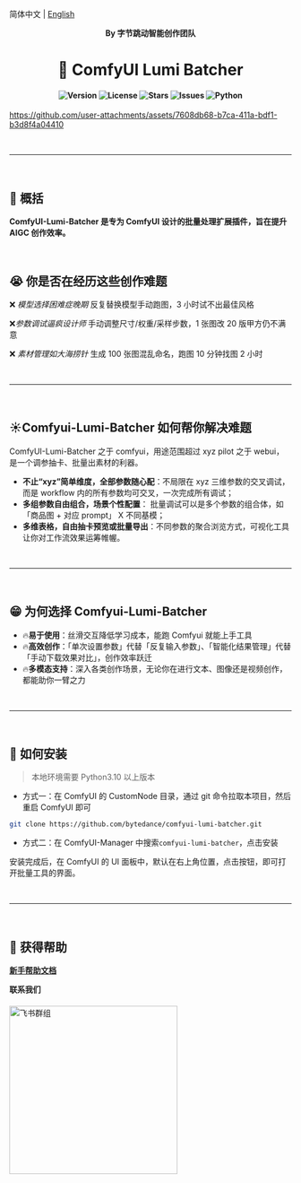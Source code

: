 简体中文 | [English](./README.md)

<div align="center">

**By 字节跳动智能创作团队**

# 🚀 ComfyUI Lumi Batcher

<h4 align="center">
<div align="center">
<img src="https://img.shields.io/badge/Version-1.0.0-blue.svg" alt="Version"> 
<img src="https://img.shields.io/badge/License-GPL 3.0-green.svg" alt="License">
<img src="https://img.shields.io/github/stars/bytedance/comfyui-lumi-batcher?color=yellow" alt="Stars">
<img src="https://img.shields.io/github/issues/bytedance/comfyui-lumi-batcher?color=orange" alt="Issues">
<img src="https://img.shields.io/badge/python-3.10%2B-red.svg" alt="Python">
</h4>

</div>

https://github.com/user-attachments/assets/7608db68-b7ca-411a-bdf1-b3d8f4a04410

&nbsp;

---

&nbsp;

## 📌 概括

**ComfyUI-Lumi-Batcher 是专为 ComfyUI 设计的批量处理扩展插件，旨在提升 AIGC 创作效率。**

&nbsp;

## 😭 你是否在经历这些创作难题

❌ _模型选择困难症晚期_
反复替换模型手动跑图，3 小时试不出最佳风格

❌*参数调试逼疯设计师*
手动调整尺寸/权重/采样步数，1 张图改 20 版甲方仍不满意

❌ _素材管理如大海捞针_
生成 100 张图混乱命名，跑图 10 分钟找图 2 小时

&nbsp;

---

&nbsp;

## ☀️Comfyui-Lumi-Batcher 如何帮你解决难题

ComfyUI-Lumi-Batcher 之于 comfyui，用途范围超过 xyz pilot 之于 webui，是一个调参抽卡、批量出素材的利器。

- **不止“xyz”简单维度，全部参数随心配**：不局限在 xyz 三维参数的交叉调试，而是 workflow 内的所有参数均可交叉，一次完成所有调试；
- **多组参数自由组合，场景个性配置**： 批量调试可以是多个参数的组合体，如「商品图 + 对应 prompt」 X 不同基模；
- **多维表格，自由抽卡预览或批量导出**：不同参数的聚合浏览方式，可视化工具让你对工作流效果运筹帷幄。

&nbsp;

---

&nbsp;

## 😁 为何选择 Comfyui-Lumi-Batcher

- 🔥**易于使用**：丝滑交互降低学习成本，能跑 Comfyui 就能上手工具
- 🔥**高效创作**：「单次设置参数」代替「反复输入参数」、「智能化结果管理」代替「手动下载效果对比」，创作效率跃迁
- 🔥**多模态支持**：深入各类创作场景，无论你在进行文本、图像还是视频创作，都能助你一臂之力

&nbsp;

---

&nbsp;

## 🚀 如何安装

> 本地环境需要 Python3.10 以上版本

- 方式一：在 ComfyUI 的 CustomNode 目录，通过 git 命令拉取本项目，然后重启 ComfyUI 即可

```bash
git clone https://github.com/bytedance/comfyui-lumi-batcher.git
```

- 方式二：在 ComfyUI-Manager 中搜索`comfyui-lumi-batcher`，点击安装

安装完成后，在 ComfyUI 的 UI 面板中，默认在右上角位置，点击按钮，即可打开批量工具的界面。

&nbsp;

---

&nbsp;

## 🤝 获得帮助

**[新手帮助文档](https://bytedance.larkoffice.com/docx/LGLWdPIj8ooQyxxMAOQcWmR8nCh)**

<div style="margin-bottom:20px;font-weight: bold;">
  联系我们
</div>
<img alt="飞书群组" src="https://github.com/user-attachments/assets/b24c1e8c-dba8-47ed-9ad4-ed197f57301b" width="300" style="height:auto;" />
